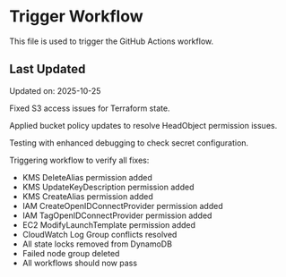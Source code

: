 # Trigger Workflow

This file is used to trigger the GitHub Actions workflow.

## Last Updated

Updated on: 2025-10-25

Fixed S3 access issues for Terraform state.

Applied bucket policy updates to resolve HeadObject permission issues.

Testing with enhanced debugging to check secret configuration.

Triggering workflow to verify all fixes:
- KMS DeleteAlias permission added
- KMS UpdateKeyDescription permission added
- KMS CreateAlias permission added
- IAM CreateOpenIDConnectProvider permission added
- IAM TagOpenIDConnectProvider permission added
- EC2 ModifyLaunchTemplate permission added
- CloudWatch Log Group conflicts resolved
- All state locks removed from DynamoDB
- Failed node group deleted
- All workflows should now pass